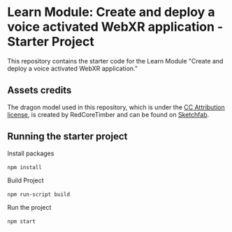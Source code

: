 # Learn Module: Create and deploy a voice activated WebXR application - Starter Project
This repository contains the starter code for the Learn Module "Create and deploy a voice activated WebXR application."

## Assets credits
The dragon model used in this repository, which is under the [CC Attribution license](https://creativecommons.org/licenses/by/4.0/), is created by RedCoreTimber and can be found on [Sketchfab](https://sketchfab.com/3d-models/dragon-flying-cycle-ae0831702eac462a9969ff4f8bd57710).

## Running the starter project

Install packages <br>	
`npm install`	

Build Project <br>	
`npm run-script build`	

Run the project <br>	
`npm start`
